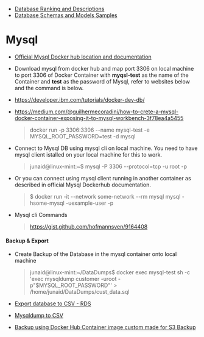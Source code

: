 * [Database Ranking and Descriptions](https://db-engines.com/en/ranking) 
* [Database Schemas and Models Samples](http://www.databaseanswers.org/data_models/)
# Mysql 
* [Official Mysql Docker hub location and documentation](https://hub.docker.com/_/mysql/)

* Download mysql from docker hub and map port 3306 on local machine to port 3306 of Docker Container with **myqsl-test** as the name of the Container and **test** as the password of Mysql, refer to websites below and the command is below.
* https://developer.ibm.com/tutorials/docker-dev-db/
* https://medium.com/@guilhermecoradini/how-to-crete-a-mysql-docker-container-exposing-it-to-mysql-workbench-3f78ea4a5455
  > docker run -p 3306:3306 --name mysql-test -e MYSQL_ROOT_PASSWORD=test -d mysql
* Connect to Mysql DB using mysql cli on local machine. You need to have mysql client istalled on your local machine for this to work.
  > junaid@linux-mint:~$ mysql -P 3306 --protocol=tcp -u root -p
* Or you can connect using mysql client running in another container as described in official Mysql Dockerhub documentation.
  > $ docker run -it --network some-network --rm mysql mysql -hsome-mysql -uexample-user -p
  
* Mysql cli Commands
  > https://gist.github.com/hofmannsven/9164408

#### Backup & Export

* Create Backup of the Database in the mysql container onto local machine
  > junaid@linux-mint:~/DataDumps$ docker exec mysql-test sh -c 'exec mysqldump customer -uroot -p"$MYSQL_ROOT_PASSWORD"' > /home/junaid/DataDumps/cust_data.sql
  
* [Export database to CSV - RDS](https://forums.aws.amazon.com/thread.jspa?threadID=41443)
* [Mysqldump to CSV](https://stackoverflow.com/questions/21253704/how-to-save-mysql-query-output-to-excel-or-txt-file)
* [Backup using Docker Hub Container image custom made for S3 Backup](https://hub.docker.com/r/schickling/mysql-backup-s3)
